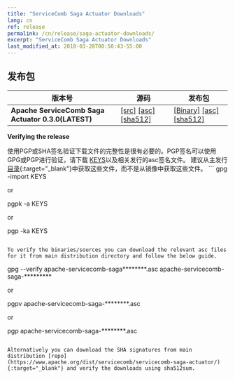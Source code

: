 ```yaml
---
title: "ServiceComb Saga Actuator Downloads"
lang: cn
ref: release
permalink: /cn/release/saga-actuator-downloads/
excerpt: "ServiceComb Saga Actuator Downloads"
last_modified_at: 2018-03-28T00:50:43-55:00
---
```


## 发布包

| 版本号           |         源码            |           发布包         |
| ---------------------- | --------------------------------- | --------------------------------- |
|**Apache ServiceComb Saga Actuator 0.3.0(LATEST)**|[[src]](https://apache.org/dyn/closer.cgi/servicecomb/servicecomb-saga-actuator/0.3.0/apache-servicecomb-saga-actuator-distribution-0.3.0-src.zip) [[asc]](https://www.apache.org/dist/servicecomb/servicecomb-saga-actuator/0.3.0/apache-servicecomb-saga-actuator-distribution-0.3.0-src.zip.asc) [[sha512]](https://www.apache.org/dist/servicecomb/servicecomb-saga-actuator/0.3.0/apache-servicecomb-saga-actuator-distribution-0.3.0-src.zip.sha512)|[[Binary]](https://apache.org/dyn/closer.cgi/servicecomb/servicecomb-saga-actuator/0.3.0/apache-servicecomb-saga-actuator-distribution-0.3.0-bin.zip) [[asc]](https://www.apache.org/dist/servicecomb/servicecomb-saga-actuator/0.3.0/apache-servicecomb-saga-actuator-distribution-0.3.0-bin.zip.asc) [[sha512]](https://www.apache.org/dist/servicecomb/servicecomb-saga-actuator/0.3.0/apache-servicecomb-saga-actuator-distribution-0.3.0-bin.zip.sha512)|

**Verifying the release**

使用PGP或SHA签名验证下载文件的完整性是很有必要的。PGP签名可以使用GPG或PGP进行验证，请下载 [KEYS](https://www.apache.org/dist/servicecomb/KEYS)以及相关发行的asc签名文件。
建议从主发行[目录](https://www.apache.org/dist/servicecomb/servicecomb-saga-actuator/){:target="_blank"}中获取这些文件，而不是从镜像中获取这些文件。 ```
 gpg -import KEYS

 or

 pgpk -a KEYS

 or

 pgp -ka KEYS

```

To verify the binaries/sources you can download the relevant asc files for it from main distribution directory and follow the below guide.

```
gpg --verify apache-servicecomb-saga********.asc apache-servicecomb-saga-*********

or

pgpv apache-servicecomb-saga-********.asc

or

pgp apache-servicecomb-saga-********.asc


```

Alternatively you can download the SHA signatures from main distribution [repo](https://www.apache.org/dist/servicecomb/servicecomb-saga-actuator/){:target="_blank"} and verify the downloads using sha512sum.
